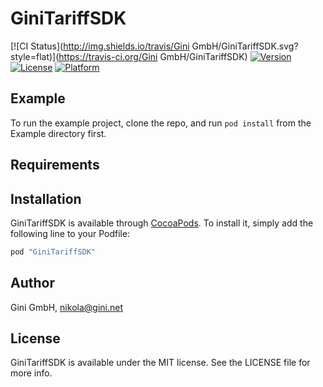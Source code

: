 # GiniTariffSDK

[![CI Status](http://img.shields.io/travis/Gini GmbH/GiniTariffSDK.svg?style=flat)](https://travis-ci.org/Gini GmbH/GiniTariffSDK)
[![Version](https://img.shields.io/cocoapods/v/GiniTariffSDK.svg?style=flat)](http://cocoapods.org/pods/GiniTariffSDK)
[![License](https://img.shields.io/cocoapods/l/GiniTariffSDK.svg?style=flat)](http://cocoapods.org/pods/GiniTariffSDK)
[![Platform](https://img.shields.io/cocoapods/p/GiniTariffSDK.svg?style=flat)](http://cocoapods.org/pods/GiniTariffSDK)

## Example

To run the example project, clone the repo, and run `pod install` from the Example directory first.

## Requirements

## Installation

GiniTariffSDK is available through [CocoaPods](http://cocoapods.org). To install
it, simply add the following line to your Podfile:

```ruby
pod "GiniTariffSDK"
```

## Author

Gini GmbH, nikola@gini.net

## License

GiniTariffSDK is available under the MIT license. See the LICENSE file for more info.
